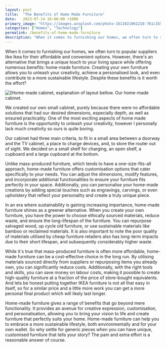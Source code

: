 ```yaml
---
layout: post
title:  "The Benefits of Home Made Furniture"
date:   2023-07-14 16:00:00 +1000
primary_image: "https://images.unsplash.com/photo-1611021061218-761c355ed331?ixlib=rb-4.0.3&ixid=M3wxMjA3fDB8MHxwaG90by1wYWdlfHx8fGVufDB8fHx8fA%3D%3D&auto=format&fit=crop&w=2940&q=80"
categories: ["Homes", "Technology"]
permalink: /benefits-of-home-made-furniture
description: "When it comes to furnishing our homes, we often turn to sterile affordable and convenient options. But an alternative allows for a unique touch."
---
```


When it comes to furnishing our homes, we often turn to popular suppliers like Ikea for their affordable and convenient options. However, there's an alternative that brings a unique touch to your living space while offering numerous benefits: home-made furniture. Creating your own furniture allows you to unleash your creativity, achieve a personalised look, and even contribute to a more sustainable lifestyle. Despite these benefits is it worth the effort?

<image src="/assets/images/2023-07-14/main-image.jpg" alt="[Home-made cabinet, explanation of layout bellow." class="full-image"/>
<span data-nosnippet class="caption">Our home-made cabinet.</span>

We created our own small cabinet, purely because there were no affordable solutions that had our desired dimensions, especially depth, as well as ensured practicality. One of the most exciting aspects of home made furniture is the opportunity to unleash your creativity, however I personally lack much creativity so ours is quite boring. 

Our cabinet had three main criteria, to fit in a small area between a doorway and the TV cabinet, a place to charge devices, and, to store the router out of sight. We decided on a small shelf for charging, an open shelf, a cupboard and a large cupboard at the bottom.

Unlike mass-produced furniture, which tends to have a one-size-fits-all approach, home-made furniture offers customisation options that cater specifically to your needs. You can adjust the dimensions, modify features, and incorporate additional functionalities to ensure your furniture fits perfectly in your space. Additionally, you can personalise your home-made creations by adding special touches such as engravings, carvings, or even upholstery that reflect your personality and create a truly unique piece.

In an era where sustainability is gaining increasing importance, home-made furniture shines as a greener alternative. When you create your own furniture, you have the power to choose ethically sourced materials, reduce waste, and ensure the long-lifespan of the furniture. You can repurpose salvaged wood, up cycle old furniture, or use sustainable materials like bamboo or reclaimed materials. It is also important to note the poor quality of materials utilised by cheap furniture retailers also has long-term impacts due to their short lifespan, and subsequently considerably higher waste.

While it's true that mass-produced furniture is often more affordable, home-made furniture can be a cost-effective choice in the long run. By utilising materials sourced directly from suppliers or repurposing items you already own, you can significantly reduce costs. Additionally, with the right tools and skills, you can save money on labour costs, making it possible to create high-quality furniture at a fraction of the price of store-bought equivalents. And lets be honest putting together IKEA furniture is not all that easy in itself, so for a similar price and a little more work you can get a more personal final product which will likely last longer.

Home-made furniture gives a range of benefits that go beyond mere functionality. It provides an avenue for creative expression, customisation, and personalisation, allowing you to bring your vision to life and create furniture that perfectly suits your home. Home-made furniture can help you to embrace a more sustainable lifestyle, both environmentally and for your own wallet. So why settle for generic pieces when you can have unique, customised furniture that tells your story? The pain and extra effort is a reasonable answer of course. 
